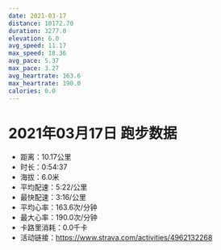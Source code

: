 ```yaml
---
date: 2021-03-17
distance: 10172.70
duration: 3277.0
elevation: 6.0
avg_speed: 11.17
max_speed: 18.36
avg_pace: 5.37
max_pace: 3.27
avg_heartrate: 163.6
max_heartrate: 190.0
calories: 0.0
---
```


# 2021年03月17日 跑步数据

- 距离：10.17公里
- 时长：0:54:37
- 海拔：6.0米
- 平均配速：5:22/公里
- 最快配速：3:16/公里
- 平均心率：163.6次/分钟
- 最大心率：190.0次/分钟
- 卡路里消耗：0.0千卡
- 活动链接：https://www.strava.com/activities/4962132268
